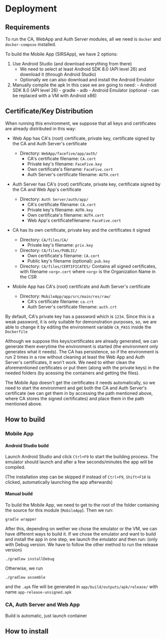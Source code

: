 # Deployment

## Requirements
To run the CA, WebApp and Auth Server modules, all we need is `docker` and `docker-compose` installed.

To build the Mobile App (SIRSApp), we have 2 options:
1. Use Android Studio (and download everything from there)
   - We need to select at least Android SDK 8.0 (API level 26) and download it (through Android Studio)
   - Optionally we can also download and install the Android Emulator
2. Manually compile the apk
   In this case we are going to need:
       - Android SDK 8.0 (API level 26)
       - gradle
       - adb
       - Android Emulator (optional - can be replaced with a VM with Android x86)

## Certificate/Key Distribution
When running this environment, we suppose that all keys and certificates are already distributed in this way:
- Web App has CA's (root) certificate, private key, certificate signed by the CA and Auth Server's certificate
  - Directory: `WebApp/facefive/app/auth/`
    - CA's certificate filename:          `CA.cert`
    - Private key's filename:             `FaceFive.key`
    - Own certificate's filename:         `FaceFive.cert`
    - Auth Server's certificate filename: `AUTH.cert`

- Auth Server has CA's (root) certificate, private key, certificate signed by the CA and Web App's certificate
  - Directory: `Auth Server/auth/app/`
    - CA's certificate filename:     `CA.cert`
    - Private key's filename:        `AUTH.key`
    - Own certificate's filename:    `AUTH.cert`
    - Web App's certificatefilename: `FaceFive.cert`

- CA has its own certificate, private key and the certificates it signed
  - Directory: `CA/files/CA/`
    - Private key's filename: `priv.key`
  - Directory: `CA/files/PUBLIC/`
    - Own certificate's filename: `CA.cert`
    - Public key's filename (optional): `pub.key`
  - Directory: `CA/files/CERTIFICATES/`
      Contains all signed certificates, with filename `<org>.cert` where `<org>` is the Organization Name in the CSR

- Mobile App has CA's (root) certificate and Auth Server's certificate
  - Directory: `MobileApp/app/src/main/res/raw/`
    - CA's certificate filename:          `ca.crt`
    - Auth Server's certificate filename: `auth.crt`

By default, CA's private key has a password which is `1234`. Since this is a weak password, it is only suitable for
demonstration purposes, so, we are able to change it by editing the environment variable `CA_PASS` inside the `Dockerfile`

Although we suppose this keys/certificates are already generated, we can generate them everytime the environment is
started (the environment only generates what it needs). The CA has persistence, so if the environment is run 2 times
in a row without cleaning at least the Web App and Auth Server's certificates, it won't work. We need to either
clean the aforementioned certificates or put them (along with the private keys) in the needed folders (by acessing
the containers and getting the files).

The Mobile App doesn't get the certificates it needs automatically, so we need to start the environment and get both
the CA and Auth Server's certificate (we can get them in by accessing the path mentioned above, where CA stores the
signed certificates) and place them in the path mentioned above.

## How to build
### Mobile App
#### Android Studio build
Launch Android Studio and click `Ctrl+F9` to start the building process.
The emulator should launch and after a few seconds/minutes the app will be compiled.

(The installation step can be skipped if instead of `Ctrl+F9`, `Shift+F10` is clicked, automatically launching the app afterwards)

#### Manual build
To build the Mobile App, we need to get to the root of the folder containing the source for this module (`MobileApp`).
Then we run:

`gradle wrapper`

After this, depending on wether we chose the emulator or the VM, we can have different ways to build it.
If we chose the emulator and want to build and install the app in one step, we launch the emulator and then run:
(only with Debug version. We have to follow the other method to run the release version)

`./gradlew installDebug`

Otherwise, we run

`./gradlew assemble`

and the `.apk` file will be generated in `app/build/outputs/apk/release/` with name `app-release-unsigned.apk`

### CA, Auth Server and Web App
Build is automatic, just launch container

## How to install
